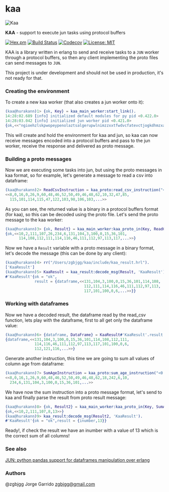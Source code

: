 # kaa
![Kaa](https://user-images.githubusercontent.com/1471055/28333979-4c770d16-6bbf-11e7-90b1-a394d6e7e414.png)

**KAA** - support to execute jun tasks using protocol buffers

[![Hex.pm](https://img.shields.io/hexpm/v/kaa.svg)](https://hex.pm/packages/kaa) 
[![Build Status](https://travis-ci.org/zgbjgg/kaa.svg?branch=master)](https://travis-ci.org/zgbjgg/kaa)
[![Codecov](https://img.shields.io/codecov/c/github/zgbjgg/kaa.svg)](https://codecov.io/gh/zgbjgg/kaa)
[![License: MIT](https://img.shields.io/github/license/zgbjgg/kaa.svg)](https://raw.githubusercontent.com/zgbjgg/kaa/master/LICENSE)

KAA is a library written in erlang to send and receive tasks to a `JUN` worker through a protocol buffers, so then any client implementing the proto files can send messages to `JUN`.

This project is under development and should not be used in production, it's not ready for that.

### Creating the environment

To create a new kaa worker (that also creates a jun worker onto it):

```erlang
(kaa@hurakann)1> {ok, Key} = kaa_main_worker:start_link().
14:28:02.689 [info] initialized default modules for py pid <0.422.0>
14:28:03.042 [info] initialized jun worker pid <0.421.0>
{ok,<<"ngioehzlskpwopeypenolaztsalgerupwlnimzzxxtfwdvcfatevctjogkdhmzxatjljzarvgavmjhlciwfvuastmkyqctkpffmv">>}
```

This will create and hold the environment for kaa and jun, so kaa can now receive messages encoded into a protocol buffers and pass to the jun worker, receive the response and delivered as proto message.

### Building a proto messages

Now we are executing some tasks into jun, but using the proto messages in kaa format, so for example, let's generate a message to read a csv into dataframe:

```erlang
(kaa@hurakann)2> ReadCsvInstruction = kaa_proto:read_csv_instruction("<0.421.0>", "/Users/zgbjgg/jun-nogit/file.csv").    
<<8,0,16,0,26,9,60,48,46,52,50,49,46,48,62,10,32,47,85,
  115,101,114,115,47,122,103,98,106,103,...>>
```

As you can see, the returned value is a binary in a protocol buffers format (for kaa), so this can be decoded using the proto file. Let's send the proto message to the kaa worker:

```erlang
(kaa@hurakann)3> {ok, Result} = kaa_main_worker:kaa_proto_in(Key, ReadCsvInstruction).
{ok,<<10,2,111,107,26,234,6,131,104,3,100,0,15,36,101,
      114,108,112,111,114,116,46,111,112,97,113,117,...>>}
```

Now we have a `Result` variable with a proto message in a binary format, let's decode the message (this can be done by any client):

```erlang
(kaa@hurakann)4> rr("/Users/zgbjgg/kaa/include/kaa_result.hrl").
['KaaResult']
(kaa@hurakann)5> KaaResult = kaa_result:decode_msg(Result, 'KaaResult'). 
#'KaaResult'{ok = "ok",
             result = {dataframe,<<131,104,3,100,0,15,36,101,114,108,
                                   112,111,114,116,46,111,112,97,113,
                                   117,101,100,0,6,...>>}}
```

### Working with dataframes

Now we have a decoded result, the dataframe read by the read_csv function, lets play with the dataframe, first to all get only the dataframe value:

```erlang
(kaa@hurakann)6> {dataframe, DataFrame} = KaaResult#'KaaResult'.result. 
{dataframe,<<131,104,3,100,0,15,36,101,114,108,112,111,
             114,116,46,111,112,97,113,117,101,100,0,6,
             112,121,116,...>>}
```

Generate another instruction, this time we are going to sum all values of column age from dataframe:

```erlang
(kaa@hurakann)7> SumAgeInstruction = kaa_proto:sum_age_instruction("<0.421.0>", DataFrame, sum, "age"). 
<<8,0,16,1,26,9,60,48,46,52,50,49,46,48,62,18,242,6,10,
  234,6,131,104,3,100,0,15,36,101,...>>
```

We have now the sum instruction into a proto message format, let's send to kaa and finally parse the result from proto result message:

```erlang
(kaa@hurakann)8> {ok, Result2} = kaa_main_worker:kaa_proto_in(Key, SumAgeInstruction).                 
{ok,<<10,2,111,107,8,13>>}
(kaa@hurakann)9> kaa_result:decode_msg(Result2, 'KaaResult').   
#'KaaResult'{ok = "ok",result = {inumber,13}}
```

Ready!, if check the result we have an inumber with a value of 13 which is the correct sum of all columns!

### See also

[JUN: python pandas support for dataframes manipulation over erlang](https://github.com/zgbjgg/jun)

### Authors

@zgbjgg Jorge Garrido <zgbjgg@gmail.com>



